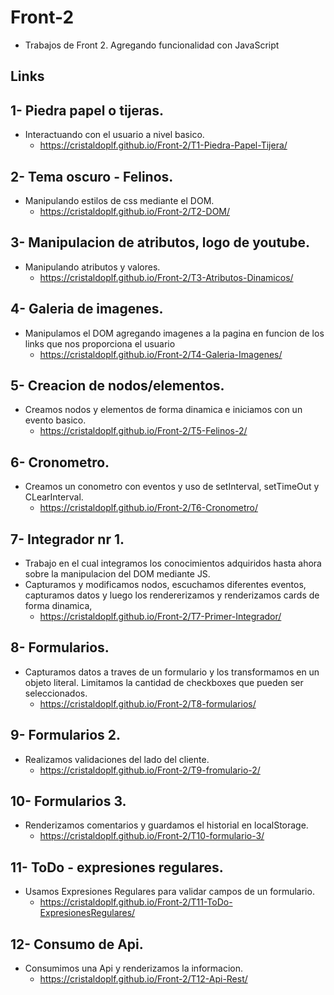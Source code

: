 # Front-2
- Trabajos de Front 2. Agregando funcionalidad con JavaScript

## Links

## 1- Piedra papel o tijeras.
- Interactuando con el usuario a nivel basico.
    - https://cristaldoplf.github.io/Front-2/T1-Piedra-Papel-Tijera/


## 2- Tema oscuro - Felinos.
- Manipulando estilos de css mediante el DOM.
    - https://cristaldoplf.github.io/Front-2/T2-DOM/


## 3- Manipulacion de atributos, logo de youtube.
- Manipulando atributos y valores.
    - https://cristaldoplf.github.io/Front-2/T3-Atributos-Dinamicos/


## 4- Galeria de imagenes.
- Manipulamos el DOM agregando imagenes a la pagina en funcion de los links que nos proporciona el usuario
    - https://cristaldoplf.github.io/Front-2/T4-Galeria-Imagenes/


## 5- Creacion de nodos/elementos.
- Creamos nodos y elementos de forma dinamica e iniciamos con un evento basico.
    - https://cristaldoplf.github.io/Front-2/T5-Felinos-2/


## 6- Cronometro.
- Creamos un conometro con eventos y uso de setInterval, setTimeOut y CLearInterval.
    - https://cristaldoplf.github.io/Front-2/T6-Cronometro/

## 7- Integrador nr 1.
- Trabajo en el cual integramos los conocimientos adquiridos hasta ahora sobre la manipulacion del DOM mediante JS.
- Capturamos y modificamos nodos, escuchamos diferentes eventos, capturamos datos y luego los rendererizamos y renderizamos cards de forma dinamica, 
    - https://cristaldoplf.github.io/Front-2/T7-Primer-Integrador/

## 8- Formularios.
-  Capturamos datos a traves de un formulario y los transformamos en un objeto literal.
Limitamos la cantidad de checkboxes que pueden ser seleccionados.
    - https://cristaldoplf.github.io/Front-2/T8-formularios/

## 9- Formularios 2.
-  Realizamos validaciones del lado del cliente.
    - https://cristaldoplf.github.io/Front-2/T9-fromulario-2/

## 10- Formularios 3.
-  Renderizamos comentarios y guardamos el historial en localStorage.
    - https://cristaldoplf.github.io/Front-2/T10-formulario-3/

## 11- ToDo - expresiones regulares.
-  Usamos Expresiones Regulares para validar campos de un formulario.
    - https://cristaldoplf.github.io/Front-2/T11-ToDo-ExpresionesRegulares/

## 12- Consumo de Api.
-  Consumimos una Api y renderizamos la informacion.
    - https://cristaldoplf.github.io/Front-2/T12-Api-Rest/